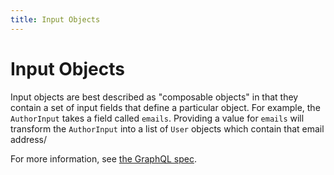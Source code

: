 ```yaml
---
title: Input Objects
---
```


# Input Objects

Input objects are best described as "composable objects" in that they contain a set of input fields that define a particular object. For example, the `AuthorInput` takes a field called `emails`. Providing a value for `emails` will transform the `AuthorInput` into a list of `User` objects which contain that email address/

For more information, see [the GraphQL spec](http://spec.graphql.org/draft/#sec-Input-Objects).
